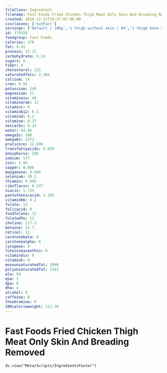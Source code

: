 ```yaml
---
fileClass: Ingredient
filename: Fast Foods Fried Chicken Thigh Meat Only Skin And Breading Removed
created: 2024-12-21T19:27:02-06:00
cssclasses: ['nutFact']
servings: ['Default | 100g','1 thigh without skin | 84','1 thigh bone and skin removed | 66']
id: 170358
foodgroup: Fast Foods
calories: 178
fat: 9.41
protein: 23.21
carbohydrate: 0.24
sugars: 0
fiber: 0
cholesterol: 125
saturatedfats: 2.484
calcium: 24
iron: 0.91
potassium: 248
magnesium: 21
vitaminaiu: 40
vitaminarae: 12
vitaminc: 0
vitaminb12: 0.5
vitamind: 0.2
vitamine: 0.37
netcarbs: 0.24
water: 64.96
omega3s: 108
omega6s: 1372
pralscore: 12.898
transfattyacids: 0.059
phosphorus: 206
sodium: 577
zinc: 1.94
copper: 0.086
manganese: 0.046
selenium: 30.2
thiamin: 0.095
riboflavin: 0.337
niacin: 5.725
pantothenicacid: 1.205
vitaminb6: 0.2
folate: 12
folicacid: 0
foodfolate: 12
folatedfe: 12
choline: 117.3
betaine: 12.7
retinol: 12
carotenebeta: 0
carotenealpha: 0
lycopene: 0
luteinzeaxanthin: 0
vitamindiu: 8
vitamink: 0
monounsaturatedfat: 3908
polyunsaturatedfat: 1543
ala: 94
epa: 2
dpa: 6
dha: 4
alcohol: 0
caffeine: 0
theobromine: 0
200calorieweight: 112.36
---
```


# Fast Foods Fried Chicken Thigh Meat Only Skin And Breading Removed

```dataviewjs
dv.view("Meta/Scripts/IngredientsFooter")
```